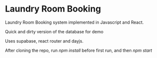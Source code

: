 # Laundry Room Booking

Laundry Room Booking system implemented in Javascript and React.

Quick and dirty version of the database for demo

Uses supabase, react router and dayjs.

After cloning the repo, run *npm install* before first run, and then *npm start*

